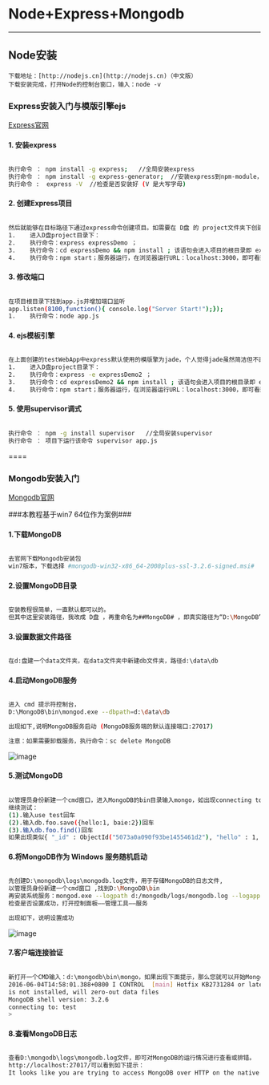 # Node+Express+Mongodb

---
## Node安装 ##
    
    下载地址：[http://nodejs.cn](http://nodejs.cn)（中文版）
    下载安装完成，打开Node的控制台窗口，输入：node -v
    
### Express安装入门与模版引擎ejs

[Express官网](http://expressjs.com/)



#### 1. 安装express
```bash

执行命令 ： npm install -g express;   //全局安装express
执行命令 ： npm install -g express-generator;  //安装express到npm-module，在express4.0之后，还需要安装express-generator 来完成express项目的创建，
执行命令 :  express -V  //检查是否安装好 (V 是大写字母)

```
#### 2. 创建Express项目
```bash

然后就能够在目标路径下通过express命令创建项目。如需要在 D盘 的 project文件夹下创建项目 expressDemo：
1.    进入D盘project目录下：
2.    执行命令：express expressDemo ；
3.    执行命令：cd expressDemo && npm install ; 该语句会进入项目的根目录即 expressDemo目录下并继续执行命令npm install 安装项目的依赖
4.    执行命令：npm start；服务器运行，在浏览器运行URL：localhost:3000，即可看到默认的express页面。

```
#### 3. 修改端口
```bash

在项目根目录下找到app.js并增加端口监听
app.listen(8100,function(){ console.log("Server Start!");});
1.    执行命令：node app.js

```
#### 4. ejs模板引擎

```bash

在上面创建的testWebApp中express默认使用的模版擎为jade，个人觉得jade虽然简洁但不直观，所以选择了更易上手的ejs。
1.    进入D盘project目录下：
2.    执行命令：express -e expressDemo2 ；
3.    执行命令：cd expressDemo2 && npm install ; 该语句会进入项目的根目录即 expressDemo目录下并继续执行命令npm install 安装项目的依赖
4.    执行命令：npm start；服务器运行，在浏览器运行URL：localhost:3000，即可看到默认的express页面。

```
#### 5. 使用supervisor调式

```bash

执行命令 ： npm -g install supervisor   //全局安装supervisor
执行命令 ： 项目下运行该命令 supervisor app.js

```
====

### Mongodb安装入门

[Mongodb官网](https://www.mongodb.com/download-center?jmp=nav#community)

###本教程基于win7 64位作为案例###

#### 1.下载MongoDB ####

```bash

去官网下载Mongodb安装包
win7版本，下载选择 #mongodb-win32-x86_64-2008plus-ssl-3.2.6-signed.msi#

```

#### 2.设置MongoDB目录 ####

```bash

安装教程很简单，一直默认都可以的。
但其中这里安装路径，我改成 D盘 ，再重命名为##MongoDB# ，即真实路径为“D:\MongoDB”

```
#### 3.设置数据文件路径 ####

```bash

在d:盘建一个data文件夹，在data文件夹中新建db文件夹，路径d:\data\db

```

#### 4.启动MongoDB服务 ####

```bash

进入 cmd 提示符控制台，
D:\MongoDB\bin\mongod.exe --dbpath=d:\data\db

出现如下,说明MongoDB服务启动 (MongoDB服务端的默认连接端口:27017)

注意：如果需要卸载服务，执行命令：sc delete MongoDB

```
![image](http://chuantu.biz/t5/5/1465021812x3738746601.png)

#### 5.测试MongoDB ####

```bash

以管理员身份新建一个cmd窗口，进入MongoDB的bin目录输入mongo，如出现connecting to:test说明测试通过。
继续测试：
(1).输入use test回车
(2).输入db.foo.save({hello:1, baie:2})回车
(3).输入db.foo.find()回车
如果出现类似{ "_id" : ObjectId("5073a0a090f93be1455461d2"), "hello" : 1, "baie" : 2 }之类信息，说明测试成功数据已经插入数据库，然后输入exit退出。

```

#### 6.将MongoDB作为 Windows 服务随机启动 ####

```bash

先创建D:\mongodb\logs\mongodb.log文件，用于存储MongoDB的日志文件,
以管理员身份新建一个cmd窗口 ,找到D:\MongoDB\bin
再安装系统服务：mongod.exe --logpath d:/mongodb/logs/mongodb.log --logappend --dbpath d:/data --directoryperdb --serviceName MongoDB -install  
检查是否设置成功，打开控制面板——管理工具——服务

出现如下，说明设置成功


```
![image](http://chuantu.biz/t5/5/1465022633x3738746601.png)

#### 7.客户端连接验证 ####

```bash

新打开一个CMD输入：d:\mongodb\bin\mongo，如果出现下面提示，那么您就可以开始MongoDB之旅了：
2016-06-04T14:58:01.388+0800 I CONTROL  [main] Hotfix KB2731284 or later update
is not installed, will zero-out data files
MongoDB shell version: 3.2.6
connecting to: test
>

```

#### 8.查看MongoDB日志 ####

```bash

查看D:\mongodb\logs\mongodb.log文件，即可对MongoDB的运行情况进行查看或排错。
http://localhost:27017/可以看到如下提示：
It looks like you are trying to access MongoDB over HTTP on the native driver port.

```

